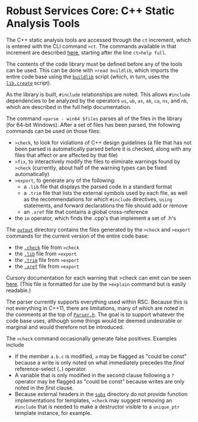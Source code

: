 # Robust Services Core: C++ Static Analysis Tools

The C++ static analysis tools are accessed through the `ct` increment,
which is entered with the CLI command `>ct`.  The commands available
in that increment are described [here](/output/help.cli.txt),
starting after the line `ct>help full`.

The contents of the code library must be defined before any of the tools
can be used. This can be done with `>read buildlib`, which imports the
entire code base using the [`buildlib`](/input/buildlib.txt) script (which,
in turn, uses the [`lib.create`](/input/lib.create.txt) script).

As the library is built, `#include` relationships are noted.  This allows
`#include` dependencies to be analyzed by the operators `us`, `ub`, `as`,
`ab`, `ca`, `ns`, and `nb`, which are described in the full help documentation.

The command `>parse - win64 $files` parses all of the files in the library
(for 64-bit Windows).  After a set of files has been parsed, the following
commands can be used on those files:

* `>check`, to look for violations of C++ design guidelines (a file that
has not been parsed is automatically parsed before it is checked, along
with any files that affect or are affected by that file)
* `>fix`, to interactively modify the files to eliminate warnings found by
`>check` (currently, about half of the warning types can be fixed automatically)
* `>export`, to generate any of the following:
   * a `.lib` file that displays the parsed code in a standard format
   * a `.trim` file that lists the external symbols used by each file, as well
   as the recommendations for which `#include` directives, `using` statements,
   and forward declarations the file should add or remove
   * an `.xref` file that contains a global cross-reference
* the `im` operator, which finds the .cpp's that implement a set of .h's

The [`output`](/output) directory contains the files generated by the `>check`
and `>export` commands for the current version of the entire code base:

* the [`.check`](/output/rsc.check.txt) file from `>check`
* the [`.lib`](/output/rsc.lib.txt) file from `>export`
* the [`.trim`](/output/rsc.trim.txt) file from `>export`
* the [`.xref`](/output/rsc.xref.txt) file from `>export`

Cursory documentation for each warning that >check can emit can be seen
[here](/help/cppcheck.txt).  (This file is formatted for use by the `>explain`
command but is easily readable.)

The parser currently supports everything used within RSC.  Because this is
not everything in C++11, there are limitations, many of which are noted in the
comments at the top of [`Parser.h`](/ct/Parser.h).  The goal is to support
whatever the code base uses, although some things would be deemed undesirable
or marginal and would therefore not be introduced.

The `>check` command occasionally generate false positives.  Examples include

* If the member `a.b.c` is modified, `a` may be flagged as "could be const" because
a write is only noted on what immediately precedes the *final* reference-select (`.`)
operator.
* A variable that is only modified in the second clause following a `?` operator may
be flagged as "could be const" because writes are only noted in the *first* clause.
* Because external headers in the [`subs`](/subs) directory do not provide function
implementations for templates, `>check` may suggest removing an `#include` that is
needed to make a destructor visible to a `unique_ptr` template instance, for example.
